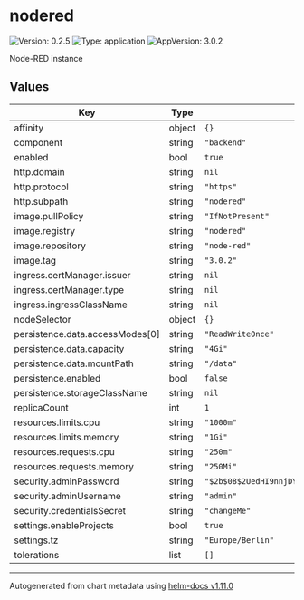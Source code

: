 # nodered

![Version: 0.2.5](https://img.shields.io/badge/Version-0.2.5-informational?style=flat-square) ![Type: application](https://img.shields.io/badge/Type-application-informational?style=flat-square) ![AppVersion: 3.0.2](https://img.shields.io/badge/AppVersion-3.0.2-informational?style=flat-square)

Node-RED instance

## Values

| Key | Type | Default | Description |
|-----|------|---------|-------------|
| affinity | object | `{}` |  |
| component | string | `"backend"` |  |
| enabled | bool | `true` |  |
| http.domain | string | `nil` |  |
| http.protocol | string | `"https"` |  |
| http.subpath | string | `"nodered"` |  |
| image.pullPolicy | string | `"IfNotPresent"` |  |
| image.registry | string | `"nodered"` |  |
| image.repository | string | `"node-red"` |  |
| image.tag | string | `"3.0.2"` |  |
| ingress.certManager.issuer | string | `nil` |  |
| ingress.certManager.type | string | `nil` |  |
| ingress.ingressClassName | string | `nil` |  |
| nodeSelector | object | `{}` |  |
| persistence.data.accessModes[0] | string | `"ReadWriteOnce"` |  |
| persistence.data.capacity | string | `"4Gi"` |  |
| persistence.data.mountPath | string | `"/data"` |  |
| persistence.enabled | bool | `false` |  |
| persistence.storageClassName | string | `nil` |  |
| replicaCount | int | `1` |  |
| resources.limits.cpu | string | `"1000m"` |  |
| resources.limits.memory | string | `"1Gi"` |  |
| resources.requests.cpu | string | `"250m"` |  |
| resources.requests.memory | string | `"250Mi"` |  |
| security.adminPassword | string | `"$2b$08$2UedHI9nnjDY/LANnfT/ruzyWa.ZGzW46r7xBAvsh8GmlZS70k2e."` |  |
| security.adminUsername | string | `"admin"` |  |
| security.credentialsSecret | string | `"changeMe"` |  |
| settings.enableProjects | bool | `true` |  |
| settings.tz | string | `"Europe/Berlin"` |  |
| tolerations | list | `[]` |  |

----------------------------------------------
Autogenerated from chart metadata using [helm-docs v1.11.0](https://github.com/norwoodj/helm-docs/releases/v1.11.0)
